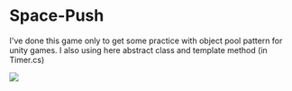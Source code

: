 # Space-Push
I've done this game only to get some practice with object pool pattern for unity games. I also using here abstract class and template method (in Timer.cs)

![](Gif/SpacePushGif.gif)
